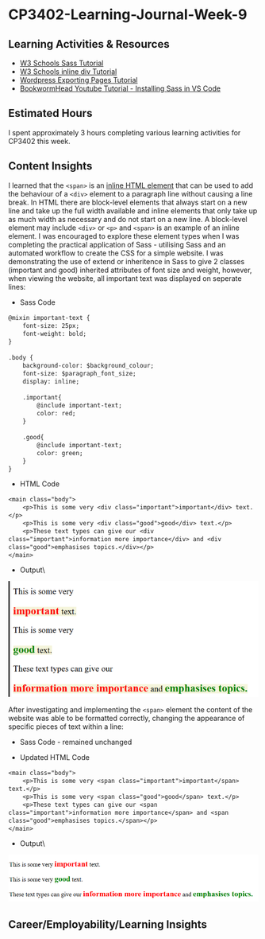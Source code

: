# CP3402-Learning-Journal-Week-9

## Learning Activities & Resources
* [W3 Schools Sass Tutorial](https://www.w3schools.com/sass/)
* [W3 Schools inline div Tutorial](https://www.w3schools.com/html/html_blocks.asp)
* [Wordpress Exporting Pages Tutorial](https://wordpress.com/support/export/)
* [BookwormHead Youtube Tutorial - Installing Sass in VS Code](https://www.youtube.com/watch?v=DvqDO_EiQ6M)

## Estimated Hours
I spent approximately 3 hours completing various learning activities for CP3402 this week. 

## Content Insights
I learned that the `<span>` is an [inline HTML element](https://www.w3schools.com/html/html_blocks.asp) that can be used to add the behaviour of a `<div>` element to a paragraph line without causing a line break. In HTML there are block-level elements that always start on a new line and take up the full width available and inline elements that only take up as much width as necessary and do not start on a new line. A block-level element may include `<div>` or `<p>` and `<span>` is an example of an inline element. I was encouraged to explore these element types when I was completing the practical application of Sass - utilising Sass and an automated workflow to create the CSS for a simple website. I was demonstrating the use of extend or inheritence in Sass to give 2 classes (important and good) inherited attributes of font size and weight, however, when viewing the website, all important text was displayed on seperate lines:
* Sass Code
```
@mixin important-text {
    font-size: 25px;
    font-weight: bold;
}

.body {
    background-color: $background_colour;
    font-size: $paragraph_font_size;
    display: inline;

    .important{
        @include important-text;
        color: red;
    }

    .good{
        @include important-text;
        color: green;
    }
}
```
* HTML Code
```
<main class="body">
    <p>This is some very <div class="important">important</div> text.</p>
    <p>This is some very <div class="good">good</div> text.</p>
    <p>These text types can give our <div class="important">information more importance</div> and <div class="good">emphasises topics.</div></p>
</main>
```
* Output\

![Text Output Using Div Element](Text_Using_Div.png)

After investigating and implementing the `<span>` element the content of the website was able to be formatted correctly, changing the appearance of specific pieces of text within a line:

* Sass Code - remained unchanged

* Updated HTML Code
```
<main class="body">
    <p>This is some very <span class="important">important</span> text.</p>
    <p>This is some very <span class="good">good</span> text.</p>
    <p>These text types can give our <span class="important">information more importance</span> and <span class="good">emphasises topics.</span></p>
</main>
```

* Output\

![Text Output Using Span Element](Text_Using_Span.png)

## Career/Employability/Learning Insights
